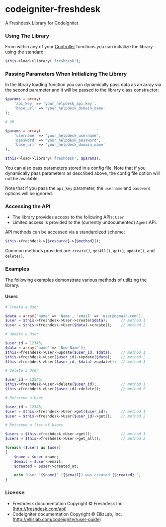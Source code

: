 # codeigniter-freshdesk

A Freshdesk Library for CodeIgniter.

### Using The Library

From within any of your [Controller][controller] functions you can initialize the library using the standard:
```php
$this->load->library('freshdesk');
```

[controller]:http://ellislab.com/codeigniter/user-guide/general/controllers.html

### Passing Parameters When Initializing The Library

In the library loading function you can dynamically pass data as an array via the second parameter and it will be passed to the library class constructor:
```php
$params = array(
    'api_key' => 'your_helpdesk_api_key',
    'base_url' => 'your_helpdesk_domain_name'
);

# OR

$params = array(
    'username' => 'your_helpdesk_username',
    'password' => 'your_helpdesk_password',
    'base_url' => 'your_helpdesk_domain_name'
); 

$this->load->library('freshdesk', $params);
```

You can also pass parameters stored in a config file. Note that if you dynamically pass parameters as described above, the config file option will not be available.

Note that if you pass the `api_key` parameter, the `username` and `password` options will be ignored.

### Accessing the API
 * The library provides access to the following APIs: `User`
 * Limited access is provided to the (currently undocumented) `Agent` API.

API methods can be accessed via a standardized scheme:
```php
$this->freshdesk->{$resource}->{$method}();
```
Common methods provided are: `create()`, `getAll()`, `get()`, `update()`, and `delete()`.

### Examples
The following examples demonstrate various methods of utilizing the library.

#### Users
```php
# Create a User

$data = array('name' => 'Name', 'email' => 'user@domain.com');
$user = $this->freshdesk->User->create($data);      // method 1
$user = $this->freshdesk->User($data)->create();    // method 2

# Update a User

$user_id = 12345;
$data = array('name' => 'New Name');
$this->freshdesk->User->update($user_id, $data);    // method 1
$this->freshdesk->User($user_id)->update($data);    // method 2
$this->freshdesk->User($user_id, $data)->update();  // method 3

# Delete a User

$user_id = 12345;
$this->freshdesk->User->delete($user_id);           // method 1
$this->freshdesk->User($user_id)->delete();         // method 2

# Retrieve a User

$user_id = 12345;
$user = $this->freshdesk->User->get($user_id);      // method 1
$user = $this->freshdesk->User($user_id)->get();    // method 2

# Retrieve a list of Users

$users = $this->freshdesk->User->get();             // method 1
$users = $this->freshdesk->User->get_all();         // method 2

foreach ($users as $user)
{
    $name = $user->name;
    $email = $user->email;
    $created = $user->created_at;

    echo "User '{$name}' ({$email}) was created {$created}.";
}
```

### License
 * Freshdesk documentation Copyright &copy; Freshdesk Inc. (http://freshdesk.com/api)
 * CodeIgniter documentation Copyright &copy; EllisLab, Inc. (http://ellislab.com/codeigniter/user-guide)
